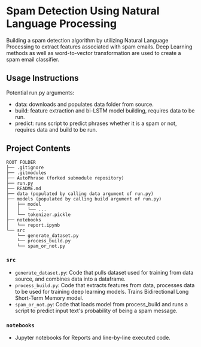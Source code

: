 # Spam Detection Using Natural Language Processing

Building a spam detection algorithm by utilizing Natural Language Processing to extract features associated with spam emails. Deep Learning methods as well as word-to-vector transformation are used to create a spam email classifier.

## Usage Instructions

Potential run.py arguments:
* data: downloads and populates data folder from source.
* build: feature extraction and bi-LSTM model building, requires data to be run.
* predict: runs script to predict phrases whether it is a spam or not, requires data and build to be run.

## Project Contents

```
ROOT FOLDER
├── .gitignore
├── .gitmodules
├── AutoPhrase (forked submodule repository)
├── run.py
├── README.md
├── data (populated by calling data argument of run.py)
├── models (populated by calling build argument of run.py)
│   ├── model
│   │   └── ...
│   └── tokenizer.pickle
├── notebooks
│   └── report.ipynb
└── src
    └── generate_dataset.py
    └── process_build.py
    └── spam_or_not.py
```

### `src`

* `generate_dataset.py`: Code that pulls dataset used for training from data source, and combines data into a dataframe.
* `process_build.py`: Code that extracts features from data, processes data to be used for training deep learning models. Trains Bidirectional Long Short-Term Memory model.
* `spam_or_not.py`: Code that loads model from process_build and runs a script to predict input text's probability of being a spam message.


### `notebooks`

* Jupyter notebooks for Reports and line-by-line executed code.